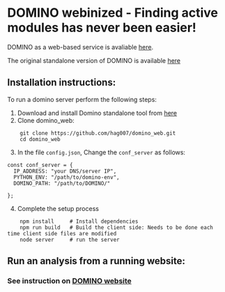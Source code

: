 # DOMINO webinized - Finding active modules has never been easier!

DOMINO as a web-based service is avaliable [here](http://domino.cs.tau.ac.il/).

The original standalone version of DOMINO is available [here](https://github.com/Shamir-Lab/DOMINO)

## Installation instructions:
To run a domino server perform the following steps:
1. Download and install Domino standalone tool from [here](https://github.com/Shamir-Lab/DOMINO)
2. Clone domino_web:
```
    git clone https://github.com/hag007/domino_web.git
    cd domino_web
```
3. In the file `config.json`, Change the `conf_server` as follows:
```
const conf_server = {
  IP_ADDRESS: "your DNS/server IP",
  PYTHON_ENV: "/path/to/domino-env",
  DOMINO_PATH: "/path/to/DOMINO/"

};
```
4. Complete the setup process
```
    npm install     # Install dependencies
    npm run build   # Build the client side: Needs to be done each time client side files are modified
    node server     # run the server
```

## Run an analysis from a running website: 

### See instruction on [DOMINO website](http://domino.cs.tau.ac.il/)

